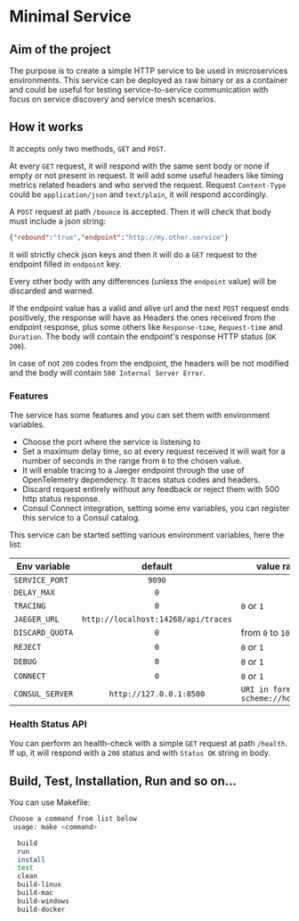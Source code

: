 Minimal Service
=======

## Aim of the project

The purpose is to create a simple HTTP service to be used in microservices environments.
This service can be deployed as raw binary or as a container and could be useful for testing service-to-service communication with focus on service discovery and service mesh scenarios.

## How it works

It accepts only two methods, `GET` and `POST`.

At every `GET` request, it will respond with the same sent body or none if empty or not present in request. It will add some useful headers like timing metrics related headers and who served the request.
Request `Content-Type` could be `application/json` and `text/plain`, it will respond accordingly.

A `POST` request at path `/bounce` is accepted. Then it will check that body must include a json string:

```json
{"rebound":"true","endpoint":"http://my.other.service"}
```

it will strictly check json keys and then it will do a `GET` request to the endpoint filled in `endpoint` key.

Every other body with any differences (unless the `endpoint` value) will be discarded and warned.

If the endpoint value has a valid and alive url and the next `POST` request ends positively, the response will have as Headers the ones received from the endpoint response, plus some others like `Response-time`, `Request-time` and `Duration`. 
The body will contain the endpoint's response HTTP status (`OK 200`).

In case of not `200` codes from the endpoint, the headers will be not modified and the body will contain `500 Internal Server Error`.

### Features

The service has some features and you can set them with environment variables.

- Choose the port where the service is listening to
- Set a maximum delay time, so at every request received it will wait for a number of seconds in the range from `0` to the chosen value.
- It will enable tracing to a Jaeger endpoint through the use of OpenTelemetry dependency. It traces status codes and headers.
- Discard request entirely without any feedback or reject them with 500 http status response.
- Consul Connect integration, setting some env variables, you can register this service to a Consul catalog.

This service can be started setting various environment variables, here the list:

| Env variable | default |value range|
| ------------------- |:-----:|----|
|`SERVICE_PORT` | `9090`||
|`DELAY_MAX`|`0`|
|`TRACING`|`0`| `0` or `1`| 
|`JAEGER_URL`| `http://localhost:14268/api/traces`||
|`DISCARD_QUOTA`|`0`|from `0` to `100`|
|`REJECT`|`0`| `0` or `1`| 
|`DEBUG`|`0`| `0` or `1`| 
|`CONNECT`|`0`| `0` or `1`| 
|`CONSUL_SERVER`|`http://127.0.0.1:8500`| `URI in form scheme://host:port` | 

### Health Status API

You can perform an health-check with a simple `GET` request at path `/health`.
If up, it will respond with a `200` status and with `Status OK` string in body.

## Build, Test, Installation, Run and so on...

You can use Makefile:

```bash
Choose a command from list below
 usage: make <command>

  build
  run
  install
  test
  clean
  build-linux
  build-mac
  build-windows
  build-docker
```


